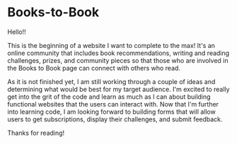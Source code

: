 # Books-to-Book
Hello!! 

This is the beginning of a website I want to complete to the max! It's an online community that includes book recommendations, writing and reading challenges, prizes, and community pieces so that those who are involved in the Books to Book page can connect with others who read.

As it is not finished yet, I am still working through a couple of ideas and determining what would be best for my target audience. I'm excited to really get into the grit of the code and learn as much as I can about building functional websites that the users can interact with. Now that I'm further into learning code, I am looking forward to building forms that will allow users to get subscriptions, display their challenges, and submit feedback.

Thanks for reading!
